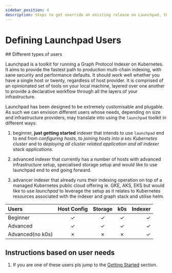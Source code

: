 ```yaml
---
sidebar_position: 4
description: Steps to get override an existing release on Launchpad, the Kubernetes toolkit for Graph Protocol Indexers
---
```


# Defining Launchpad Users

## Different types of users

Launchpad is a toolkit for running a Graph Protocol Indexer on Kubernetes. It aims to provide the fastest path to production multi-chain indexing, with sane security and performance defaults. It should work well whether you have a single host or twenty, regardless of host provider. It is comprised of an opinionated set of tools on your local machine, layered over one another to provide a declarative workflow through all the layers of your infrastructure.

Launchpad has been designed to be extremely customisable and plugable. As such we can envision different users whose needs, depending on size and infrastructure providers, may translate into using the `launchpad` toolkit in different ways:

1. beginner, **just getting started** indexer that intends to use `launchpad` end to end from *configuring hosts*, to *joining hosts into a `k0s` Kubernetes cluster* and to *deploying all cluster related application and all indexer stack applications*. 
  
2. advanced indexer that currently has a number of hosts with advanced infrastructure setup, specialised storage setup and would like to use launchpad end to end going forward.
   
3. advancer indexer that already runs their indexing operation on top of a managed Kubernetes public cloud offering ie. GKE, AKS, EKS but would like to use *launchpad* to leverage the setup as it relates to Kubernetes resources associated with the indexer and graph stack and utilise helm.


| Users              | Host Config | Storage | k0s    | Indexer |
| :---               |    :----:   |  :----: |:----:  |   ----: |
| Beginner           | &check;     | &check; |&check; |&check;  |
| Advanced           | &check;     | &check; |&check; |&check;  |
| Advanced(no k0s)   | &cross;     | &cross; |&cross; |&check;  |

## Instructions based on user needs

1. If you are one of these users pls jump to the [Getting Started](https://docs.graphops.xyz/launchpad/getting-started) section.
